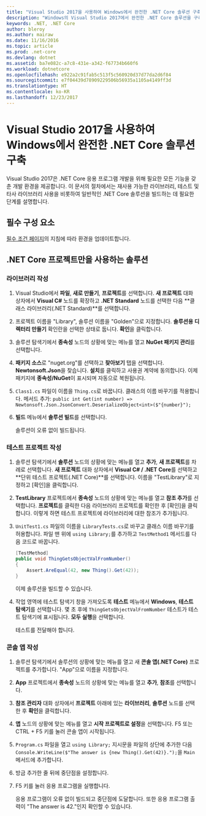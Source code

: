 ```yaml
---
title: "Visual Studio 2017을 사용하여 Windows에서 완전한 .NET Core 솔루션 구축"
description: "Windows의 Visual Studio 2017에서 완전한 .NET Core 솔루션을 구축하는 방법에 관해 알아봅니다."
keywords: .NET, .NET Core
author: bleroy
ms.author: mairaw
ms.date: 11/16/2016
ms.topic: article
ms.prod: .net-core
ms.devlang: dotnet
ms.assetid: ba7e082c-a7c8-431e-a342-f67734b660f6
ms.workload: dotnetcore
ms.openlocfilehash: e922a2c91fab5c513f5c560920d37d77da2d6f84
ms.sourcegitcommit: e7f04439d78909229506b56935a1105a4149ff3d
ms.translationtype: HT
ms.contentlocale: ko-KR
ms.lasthandoff: 12/23/2017
---
```

# <a name="building-a-complete-net-core-solution-on-windows-using-visual-studio-2017"></a>Visual Studio 2017을 사용하여 Windows에서 완전한 .NET Core 솔루션 구축

Visual Studio 2017은 .NET Core 응용 프로그램 개발을 위해 필요한 모든 기능을 갖춘 개발 환경을 제공합니다. 이 문서의 절차에서는 재사용 가능한 라이브러리, 테스트 및 타사 라이브러리 사용을 비롯하여 일반적인 .NET Core 솔루션을 빌드하는 데 필요한 단계를 설명합니다. 

## <a name="prerequisites"></a>필수 구성 요소

[필수 조건 페이지](../windows-prerequisites.md)의 지침에 따라 환경을 업데이트합니다.

## <a name="a-solution-using-only-net-core-projects"></a>.NET Core 프로젝트만을 사용하는 솔루션

### <a name="writing-the-library"></a>라이브러리 작성

1. Visual Studio에서 **파일**, **새로 만들기**, **프로젝트**를 선택합니다. **새 프로젝트** 대화 상자에서 **Visual C#** 노드를 확장하고 **.NET Standard** 노드를 선택한 다음 **클래스 라이브러리(.NET Standard)**를 선택합니다. 

2. 프로젝트 이름을 "Library", 솔루션 이름을 "Golden"으로 지정합니다. **솔루션용 디렉터리 만들기** 확인란을 선택한 상태로 둡니다. **확인**을 클릭합니다.

3. 솔루션 탐색기에서 **종속성** 노드의 상황에 맞는 메뉴를 열고 **NuGet 패키지 관리**를 선택합니다.

4. **패키지 소스**로 "nuget.org"를 선택하고 **찾아보기** 탭을 선택합니다. **Newtonsoft.Json**을 찾습니다. **설치**를 클릭하고 사용권 계약에 동의합니다. 이제 패키지에 **종속성/NuGet**이 표시되며 자동으로 복원됩니다.

5. `Class1.cs` 파일이 이름을 `Thing.cs`로 바꿉니다. 클래스의 이름 바꾸기를 적용합니다. 메서드 추가: `public int Get(int number) => Newtonsoft.Json.JsonConvert.DeserializeObject<int>($"{number}");`

7. **빌드** 메뉴에서 **솔루션 빌드**를 선택합니다.

   솔루션이 오류 없이 빌드됩니다.

### <a name="writing-the-test-project"></a>테스트 프로젝트 작성

1. 솔루션 탐색기에서 **솔루션** 노드의 상황에 맞는 메뉴를 열고 **추가**, **새 프로젝트**를 차례로 선택합니다. **새 프로젝트** 대화 상자에서 **Visual C# / .NET Core**를 선택하고 **단위 테스트 프로젝트(.NET Core)**를 선택합니다. 이름을 "TestLibrary"로 지정하고 [확인]을 클릭합니다. 

2. **TestLibrary** 프로젝트에서 **종속성** 노드의 상황에 맞는 메뉴를 열고 **참조 추가**를 선택합니다. **프로젝트**를 클릭한 다음 라이브러리 프로젝트를 확인한 후 [확인]을 클릭합니다. 이렇게 하면 테스트 프로젝트에 라이브러리에 대한 참조가 추가됩니다.

3. `UnitTest1.cs` 파일의 이름을 `LibraryTests.cs`로 바꾸고 클래스 이름 바꾸기를 허용합니다. 파일 맨 위에 `using Library;`를 추가하고 `TestMethod1` 메서드를 다음 코드로 바꿉니다.
    ```csharp
    [TestMethod]
    public void ThingGetsObjectValFromNumber()
    {
        Assert.AreEqual(42, new Thing().Get(42));
    }
    ```

   이제 솔루션을 빌드할 수 있습니다. 
   
4. 작업 영역에 테스트 탐색기 창을 가져오도록 **테스트** 메뉴에서 **Windows**, **테스트 탐색기**를 선택합니다. 몇 초 후에 `ThingGetsObjectValFromNumber` 테스트가 테스트 탐색기에 표시됩니다. **모두 실행**을 선택합니다.
   
   테스트를 전달해야 합니다.

### <a name="writing-the-console-app"></a>콘솔 앱 작성

1. 솔루션 탐색기에서 솔루션의 상황에 맞는 메뉴를 열고 새 **콘솔 앱(.NET Core)** 프로젝트를 추가합니다. "App"으로 이름을 지정합니다.

2. **App** 프로젝트에서 **종속성** 노드의 상황에 맞는 메뉴를 열고 **추가**, **참조**를 선택합니다. 

3. **참조 관리자** 대화 상자에서 **프로젝트** 아래에 있는 **라이브러리**, **솔루션** 노드를 선택한 후 **확인**을 클릭합니다.

6. **앱** 노드의 상황에 맞는 메뉴를 열고 **시작 프로젝트로 설정**을 선택합니다. F5 또는 CTRL + F5 키를 눌러 콘솔 앱이 시작됩니다.

7. `Program.cs` 파일을 열고 `using Library;` 지시문을 파일의 상단에 추가한 다음 `Console.WriteLine($"The answer is {new Thing().Get(42)}.");`을 `Main` 메서드에 추가합니다.

8. 방금 추가한 줄 뒤에 중단점을 설정합니다.

9. F5 키를 눌러 응용 프로그램을 실행합니다.

   응용 프로그램이 오류 없이 빌드되고 중단점에 도달합니다. 또한 응용 프로그램 출력이 "The answer is 42."인지 확인할 수 있습니다.
